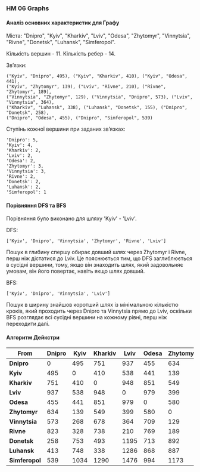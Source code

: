 ### HM 06 Graphs

#### Аналіз основних характеристик для Графу

Міста: "Dnipro", "Kyiv", "Kharkiv", "Lviv", "Odesa", "Zhytomyr", "Vinnytsia", "Rivne", "Donetsk", "Luhansk", "Simferopol".

Кількість вершин - 11.
Кількість ребер - 14.

Звʼязки:

```
("Kyiv", "Dnipro", 495), ("Kyiv", "Kharkiv", 410), ("Kyiv", "Odesa", 441), 
("Kyiv", "Zhytomyr", 139), ("Lviv", "Rivne", 210), ("Rivne", "Zhytomyr", 189),
("Vinnytsia", "Zhytomyr", 129), ("Vinnytsia", "Dnipro", 573), ("Lviv", "Vinnytsia", 364),
("Kharkiv", "Luhansk", 338), ("Luhansk", "Donetsk", 155), ("Dnipro", "Donetsk", 258),
("Dnipro", "Odesa", 455), ("Dnipro", "Simferopol", 539)
```

Ступінь кожної вершини при заданих звʼязках:

```
'Dnipro': 5,
'Kyiv': 4,
'Kharkiv': 2,
'Lviv': 2,
'Odesa': 2,
'Zhytomyr': 3,
'Vinnytsia': 3,
'Rivne': 2,
'Donetsk': 2,
'Luhansk': 2,
'Simferopol': 1
```

#### Порівняння DFS та BFS

Порівняння було виконано для шляху 'Kyiv' - 'Lviv'.

DFS:
```
['Kyiv', 'Dnipro', 'Vinnytsia', 'Zhytomyr', 'Rivne', 'Lviv']
```
Пошук в глибину спершу обирає довший шлях через Zhytomyr і Rivne, перш ніж дістатися до Lviv. Це пояснюється тим, що DFS заглиблюється в сусідні вершини, тому, якщо він знаходить шлях, який задовольняє умовам, він його повертає, навіть якщо шлях довший.

BFS:
```
['Kyiv', 'Dnipro', 'Vinnytsia', 'Lviv']
```
Пошук в ширину знайшов коротший шлях із мінімальною кількістю кроків, який проходить через Dnipro та Vinnytsia прямо до Lviv, оскільки BFS розглядає всі сусідні вершини на кожному рівні, перш ніж переходити далі.

#### Алгоритм Дейкстри

| From        | Dnipro | Kyiv | Kharkiv | Lviv | Odesa | Zhytomyr | Vinnytsia | Rivne | Donetsk | Luhansk | Simferopol |
|-------------|--------|------|---------|------|-------|----------|-----------|-------|---------|---------|------------|
| **Dnipro**      | 0      | 495  | 751     | 937  | 455   | 634      | 573       | 823   | 258     | 413     | 539        |
| **Kyiv**        | 495    | 0    | 410     | 538  | 441   | 139      | 268       | 328   | 753     | 748     | 1034       |
| **Kharkiv**     | 751    | 410  | 0       | 948  | 851   | 549      | 678       | 738   | 493     | 338     | 1290       |
| **Lviv**        | 937    | 538  | 948     | 0    | 979   | 399      | 364       | 210   | 1195    | 1286    | 1476       |
| **Odesa**       | 455    | 441  | 851     | 979  | 0     | 580      | 709       | 769   | 713     | 868     | 994        |
| **Zhytomyr**    | 634    | 139  | 549     | 399  | 580   | 0        | 129       | 189   | 892     | 887     | 1173       |
| **Vinnytsia**   | 573    | 268  | 678     | 364  | 709   | 129      | 0         | 318   | 831     | 986     | 1112       |
| **Rivne**       | 823    | 328  | 738     | 210  | 769   | 189      | 318       | 0     | 1081    | 1076    | 1362       |
| **Donetsk**     | 258    | 753  | 493     | 1195 | 713   | 892      | 831       | 1081  | 0       | 155     | 797        |
| **Luhansk**     | 413    | 748  | 338     | 1286 | 868   | 887      | 986       | 1076  | 155     | 0       | 952        |
| **Simferopol**  | 539    | 1034 | 1290    | 1476 | 994   | 1173     | 1112      | 1362  | 797     | 952     | 0          |

